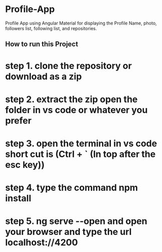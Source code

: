 # Profile-App
Profile App using Angular Material for displaying the Profile Name, photo, followers list, following list, and repositories. 

## How to run this Project 
# step 1. clone the repository or download as a zip
# step 2. extract the zip open the folder in vs code or whatever you prefer
# step 3. open the terminal in vs code short cut is (Ctrl + ` (In top after the esc key))
# step 4. type the command npm install
# step 5. ng serve --open and open your browser and type the url localhost://4200
